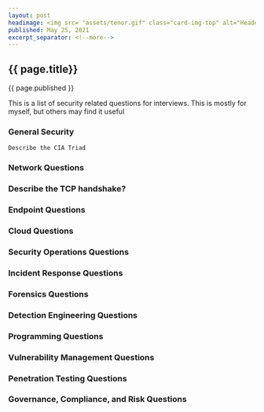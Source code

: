```yaml
---
layout: post
headimage: <img src= "assets/tenor.gif" class="card-img-top" alt="Header Image" width="300" height="100">
published: May 25, 2021
excerpt_separator: <!--more-->
---
```

## {{ page.title}}
{{ page.published }}

This is a list of security related questions for interviews. This is mostly for myself, but others
may find it useful<!--more-->
### General Security

`Describe the CIA Triad`

### Network Questions

### Describe the TCP handshake?

### Endpoint Questions

### Cloud Questions

### Security Operations Questions

### Incident Response Questions

### Forensics Questions

### Detection Engineering Questions

### Programming Questions

### Vulnerability Management Questions

### Penetration Testing Questions

### Governance, Compliance, and Risk Questions

